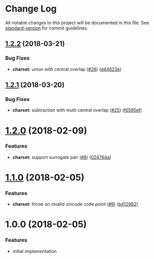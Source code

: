 ﻿# Change Log

All notable changes to this project will be documented in this file. See [standard-version](https://github.com/conventional-changelog/standard-version) for commit guidelines.

<a name="1.2.2"></a>
## [1.2.2](https://github.com/ikatyang/regexp-util/compare/v1.2.1...v1.2.2) (2018-03-21)


### Bug Fixes

* **charset:** union with central overlap ([#26](https://github.com/ikatyang/regexp-util/issues/26)) ([d44823e](https://github.com/ikatyang/regexp-util/commit/d44823e))



<a name="1.2.1"></a>
## [1.2.1](https://github.com/ikatyang/regexp-util/compare/v1.2.0...v1.2.1) (2018-03-20)


### Bug Fixes

* **charset:** subtraction with multi central overlap ([#25](https://github.com/ikatyang/regexp-util/issues/25)) ([f6595ef](https://github.com/ikatyang/regexp-util/commit/f6595ef))



<a name="1.2.0"></a>
# [1.2.0](https://github.com/ikatyang/regexp-util/compare/v1.1.0...v1.2.0) (2018-02-09)


### Features

* **charset:** support surrogate pair ([#8](https://github.com/ikatyang/regexp-util/issues/8)) ([024764a](https://github.com/ikatyang/regexp-util/commit/024764a))



<a name="1.1.0"></a>
# [1.1.0](https://github.com/ikatyang/regexp-util/compare/v1.0.0...v1.1.0) (2018-02-05)


### Features

* **charset:** throw on invalid unicode code point ([#6](https://github.com/ikatyang/regexp-util/issues/6)) ([b412982](https://github.com/ikatyang/regexp-util/commit/b412982))



<a name="1.0.0"></a>
# 1.0.0 (2018-02-05)

### Features

* initial implementation
